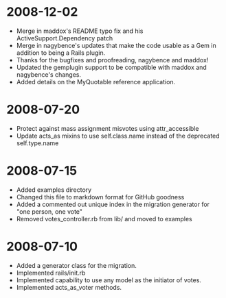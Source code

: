 2008-12-02
==========
* Merge in maddox's README typo fix and his ActiveSupport.Dependency patch
* Merge in nagybence's updates that make the code usable as a Gem in addition to being a Rails plugin. 
* Thanks for the bugfixes and proofreading, nagybence and maddox!
* Updated the gemplugin support to be compatible with maddox and nagybence's changes. 
* Added details on the MyQuotable reference application. 

2008-07-20
==========
* Protect against mass assignment misvotes using attr\_accessible
* Update acts\_as mixins to use self.class.name instead of the deprecated self.type.name

2008-07-15
==========
* Added examples directory
* Changed this file to markdown format for GitHub goodness
* Added a commented out unique index in the migration generator for "one person, one vote"
* Removed votes\_controller.rb from lib/ and moved to examples

2008-07-10
==========

* Added a generator class for the migration. 
* Implemented rails/init.rb
* Implemented capability to use any model as the initiator of votes.
* Implemented acts\_as\_voter methods.
